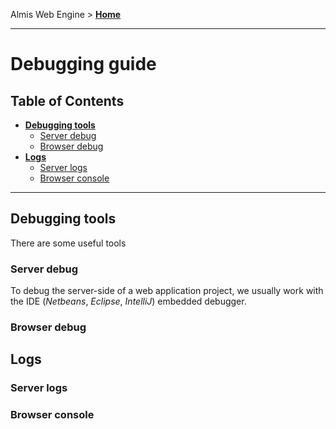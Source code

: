 Almis Web Engine > **[Home](../README.md)**

---

# **Debugging guide**

## Table of Contents

* **[Debugging tools](#debugging-tools)**
  * [Server debug](#server-debug)
  * [Browser debug](#browser-debug)
* **[Logs](#logs)**
  * [Server logs](#server-logs)
  * [Browser console](#browser-console)

---

## Debugging tools

There are some useful tools 

### Server debug

To debug the server-side of a web application project, we usually work with the IDE (*Netbeans*, *Eclipse*, *IntelliJ*) embedded debugger.

### Browser debug

## Logs

### Server logs

### Browser console